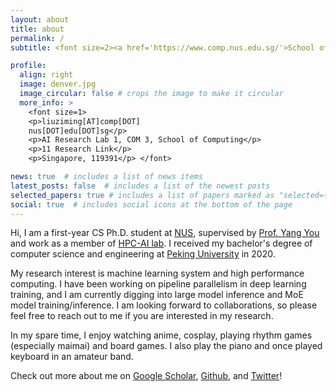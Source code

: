 ```yaml
---
layout: about
title: about
permalink: /
subtitle: <font size=2><a href='https://www.comp.nus.edu.sg/'>School of Computing, National University of Singapore</a></font>.

profile:
  align: right
  image: denver.jpg
  image_circular: false # crops the image to make it circular
  more_info: >
    <font size=1>
    <p>liuziming[AT]comp[DOT]  
    nus[DOT]edu[DOT]sg</p>
    <p>AI Research Lab 1, COM 3, School of Computing</p>
    <p>11 Research Link</p>
    <p>Singapore, 119391</p> </font>

news: true  # includes a list of news items
latest_posts: false  # includes a list of the newest posts
selected_papers: true # includes a list of papers marked as "selected={true}"
social: true  # includes social icons at the bottom of the page
---
```

Hi, I am a first-year CS Ph.D. student at [NUS](https://www.comp.nus.edu.sg/), supervised by [Prof. Yang You](https://www.comp.nus.edu.sg/~youy/) 
and work as a member of [HPC-AI lab](https://ai.comp.nus.edu.sg/).
I received my bachelor's degree of computer science and engineering at [Peking University](https://www.pku.edu.cn/) in 2020.

My research interest is machine learning system and high performance computing. I have been working on pipeline parallelism 
in deep learning training, and I am currently digging into large model inference and MoE model training/inference. I am looking 
forward to collaborations, so please feel free to reach out to me if you are interested in my research.

In my spare time, I enjoy watching anime, cosplay, playing rhythm games (especially maimai) and board games. I also play the piano and once played keyboard
in an amateur band.

Check out more about me on [Google Scholar](https://scholar.google.com/citations?user=UPFptUwAAAAJ&hl=en), [Github](https://github.com/MaruyamaAya),
and [Twitter](https://twitter.com/lzm_mlsys)!

[//]: # (Put your address / P.O. box / other info right below your picture. You can also disable any of these elements by editing `profile` property of the YAML header of your `_pages/about.md`. Edit `_bibliography/papers.bib` and Jekyll will render your [publications page]&#40;/al-folio/publications/&#41; automatically.)

